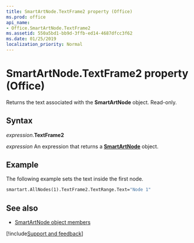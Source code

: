 ```yaml
---
title: SmartArtNode.TextFrame2 property (Office)
ms.prod: office
api_name:
- Office.SmartArtNode.TextFrame2
ms.assetid: 550a5bd1-bb9d-3ffb-ed14-4687dfcc3f62
ms.date: 01/25/2019
localization_priority: Normal
---
```



# SmartArtNode.TextFrame2 property (Office)

Returns the text associated with the **SmartArtNode** object. Read-only.


## Syntax

_expression_.**TextFrame2**

_expression_ An expression that returns a **[SmartArtNode](Office.SmartArtNode.md)** object.


## Example

The following example sets the text inside the first node.


```vb
smartart.AllNodes(1).TextFrame2.TextRange.Text="Node 1"
```


## See also

- [SmartArtNode object members](overview/Library-Reference/smartartnode-members-office.md)



[!include[Support and feedback](~/includes/feedback-boilerplate.md)]